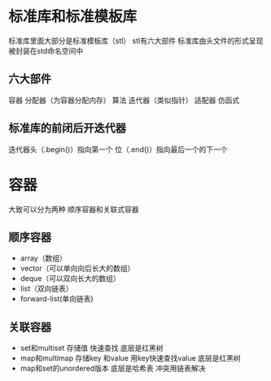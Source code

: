 # 标准库和标准模板库
标准库里面大部分是标准模板库（stl） stl有六大部件 标准库由头文件的形式呈现 被封装在std命名空间中
## 六大部件
容器 分配器（为容器分配内存） 算法 迭代器（类似指针） 适配器 仿函式
## 标准库的前闭后开迭代器
迭代器头（.begin()）指向第一个 位（.end()）指向最后一个的下一个
# 容器
大致可以分为两种 顺序容器和关联式容器
## 顺序容器
* array（数组） 
* vector（可以单向向后长大的数组）
* deque（可以双向长大的数组）
* list（双向链表）
* forward-list(单向链表)
## 关联容器
* set和multiset 存储值 快速查找 底层是红黑树
* map和multimap 存储key 和value 用key快速查找value 底层是红黑树
* map和set的unordered版本 底层是哈希表 冲突用链表解决